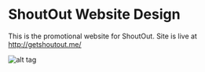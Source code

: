 ShoutOut Website Design
=================

This is the promotional website for ShoutOut. Site is live at http://getshoutout.me/

![alt tag](http://i.imgur.com/GpwpYYb.jpg)
